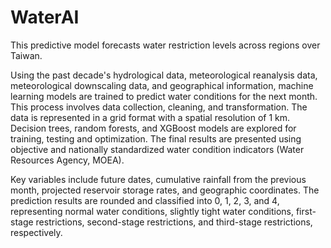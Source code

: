# WaterAI
This predictive model forecasts water restriction levels across regions over Taiwan.

Using the past decade's hydrological data, meteorological reanalysis data, meteorological downscaling data, and geographical information, machine learning models are trained to predict water conditions for the next month. This process involves data collection, cleaning, and transformation. The data is represented in a grid format with a spatial resolution of 1 km. Decision trees, random forests, and XGBoost models are explored for training, testing and optimization. The final results are presented using objective and nationally standardized water condition indicators (Water Resources Agency, MOEA).

Key variables include future dates, cumulative rainfall from the previous month, projected reservoir storage rates, and geographic coordinates. The prediction results are rounded and classified into 0, 1, 2, 3, and 4, representing normal water conditions, slightly tight water conditions, first-stage restrictions, second-stage restrictions, and third-stage restrictions, respectively.
